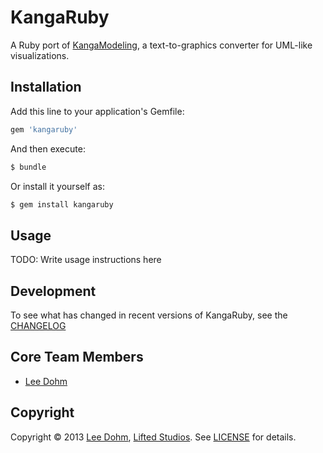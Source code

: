 # KangaRuby

A Ruby port of [KangaModeling](http://www.kangamodeling.org), a text-to-graphics converter for UML-like visualizations.

## Installation

Add this line to your application's Gemfile:

```ruby
gem 'kangaruby'
```

And then execute:

```bash
$ bundle
```

Or install it yourself as:

```bash
$ gem install kangaruby
```

## Usage

TODO: Write usage instructions here

## Development

To see what has changed in recent versions of KangaRuby, see the [CHANGELOG](CHANGELOG.md)

## Core Team Members

* [Lee Dohm](https://github.com/lee-dohm)

## Copyright

Copyright © 2013 [Lee Dohm](https://github.com/lee-dohm), [Lifted Studios](https://github.com/lifted-studios).  See [LICENSE](LICENSE.md) for details.
